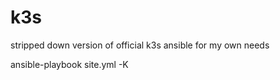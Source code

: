 # k3s


stripped down version of official k3s ansible for my own needs


ansible-playbook site.yml -K
